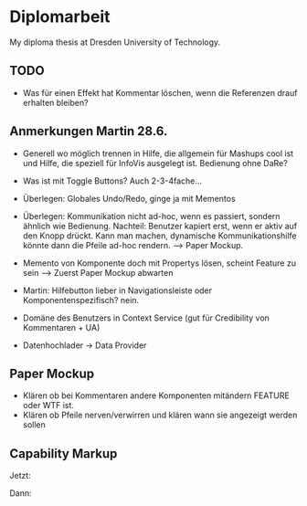 # Diplomarbeit

My diploma thesis at Dresden University of Technology.

## TODO

* Was für einen Effekt hat Kommentar löschen, wenn die Referenzen drauf erhalten bleiben?

## Anmerkungen Martin 28.6.

* Generell wo möglich trennen in Hilfe, die allgemein für Mashups cool ist und Hilfe, die speziell für InfoVis ausgelegt ist. Bedienung ohne DaRe?

* Was ist mit Toggle Buttons? Auch 2-3-4fache...
* Überlegen: Globales Undo/Redo, ginge ja mit Mementos
* Überlegen: Kommunikation nicht ad-hoc, wenn es passiert, sondern ähnlich wie Bedienung. Nachteil: Benutzer kapiert erst, wenn er aktiv auf den Knopp drückt. Kann man machen, dynamische Kommunikationshilfe könnte dann die Pfeile ad-hoc rendern. --> Paper Mockup.
* Memento von Komponente doch mit Propertys lösen, scheint Feature zu sein --> Zuerst Paper Mockup abwarten
* Martin: Hilfebutton lieber in Navigationsleiste oder Komponentenspezifisch? nein.
* Domäne des Benutzers in Context Service (gut für Credibility von Kommentaren + UA)
* Datenhochlader -> Data Provider

## Paper Mockup

* Klären ob bei Kommentaren andere Komponenten mitändern FEATURE oder WTF ist.
* Klären ob Pfeile nerven/verwirren und klären wann sie angezeigt werden sollen

## Capability Markup

Jetzt:

<capability id="search" activity="ua:search" entity="trvl:location"/>

Dann:

<!-- aktion -->
<capability id="search" activity="ua:search" entity="trvl:location" operations="searchOps" wait="5s" />

<!-- äquivalente operationen -->
<operations id="searchOps" testData="new york" relatedConcept="dbpedia:Search">
	<operation id="clickSearch" css="button.search" viso="a:click" />
	<operation id="typeSearch" css="button.search" viso="a:type" which="space" />
	<sequentialOperation id="menuSearch">
		<operation id="clickMenu" css="div.menu" viso="a:click" />
		<operation id="clickMenuSearch" css="div.menu > div.search" viso="a:click" />
	</sequentialOperation>
	<parallelOperation id="blublu" css=".vis">
		<operation id="pressStrg" viso="a:type" which="strg" />
		<operation id="pressA" viso="a:type" which="a"
	</parallelOperation>
</operations>